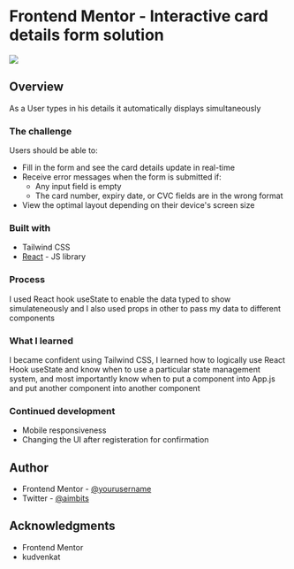 # Frontend Mentor - Interactive card details form solution

<img src="https://user-images.githubusercontent.com/62037109/188196024-3dfe1c55-e0d0-4322-826e-58480ace71e0.png" />


## Overview
As a User types in his details it automatically displays simultaneously

### The challenge

Users should be able to:

- Fill in the form and see the card details update in real-time
- Receive error messages when the form is submitted if:
  - Any input field is empty
  - The card number, expiry date, or CVC fields are in the wrong format
- View the optimal layout depending on their device's screen size


### Built with
- Tailwind CSS
- [React](https://reactjs.org/) - JS library

### Process
I used React hook useState to enable the data typed to show simulateneously and I also used props in other to pass my data 
to different components

### What I learned

I became confident using Tailwind CSS, I learned how to logically use React Hook useState and know when to use a particular 
state management system, and most importantly know when to put a component into App.js and put another component into another component

### Continued development

- Mobile responsiveness
- Changing the UI after registeration for confirmation


## Author

- Frontend Mentor - [@yourusername](https://www.frontendmentor.io/profile/yourusername)
- Twitter - [@aimbits](https://www.twitter.com/aimbits)


## Acknowledgments

- Frontend Mentor
- kudvenkat

